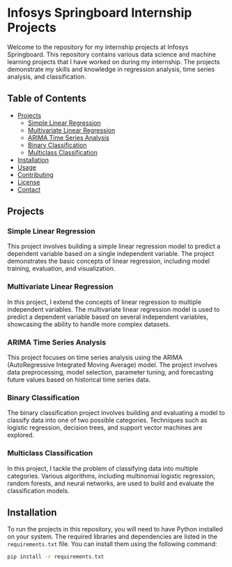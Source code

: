 # Infosys Springboard Internship Projects
Welcome to the repository for my internship projects at Infosys Springboard. This repository contains various data science and machine learning projects that I have worked on during my internship. The projects demonstrate my skills and knowledge in regression analysis, time series analysis, and classification.

## Table of Contents
- [Projects](#projects)
  - [Simple Linear Regression](#simple-linear-regression)
  - [Multivariate Linear Regression](#multivariate-linear-regression)
  - [ARIMA Time Series Analysis](#arima-time-series-analysis)
  - [Binary Classification](#binary-classification)
  - [Multiclass Classification](#multiclass-classification)
- [Installation](#installation)
- [Usage](#usage)
- [Contributing](#contributing)
- [License](#license)
- [Contact](#contact)

## Projects

### Simple Linear Regression

This project involves building a simple linear regression model to predict a dependent variable based on a single independent variable. The project demonstrates the basic concepts of linear regression, including model training, evaluation, and visualization.

### Multivariate Linear Regression

In this project, I extend the concepts of linear regression to multiple independent variables. The multivariate linear regression model is used to predict a dependent variable based on several independent variables, showcasing the ability to handle more complex datasets.

### ARIMA Time Series Analysis

This project focuses on time series analysis using the ARIMA (AutoRegressive Integrated Moving Average) model. The project involves data preprocessing, model selection, parameter tuning, and forecasting future values based on historical time series data.

### Binary Classification

The binary classification project involves building and evaluating a model to classify data into one of two possible categories. Techniques such as logistic regression, decision trees, and support vector machines are explored.

### Multiclass Classification

In this project, I tackle the problem of classifying data into multiple categories. Various algorithms, including multinomial logistic regression, random forests, and neural networks, are used to build and evaluate the classification models.

## Installation

To run the projects in this repository, you will need to have Python installed on your system. The required libraries and dependencies are listed in the `requirements.txt` file. You can install them using the following command:

```bash
pip install -r requirements.txt
